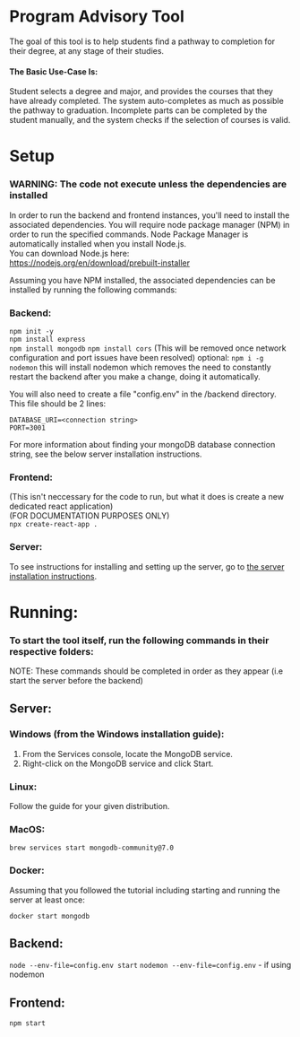 
# Program Advisory Tool
The goal of this tool is to help students find a pathway to completion for their degree, at any stage of their studies. 

#### The Basic Use-Case Is:
Student selects a degree and major, and provides the courses that they have already completed. The system auto-completes as much as possible the pathway to graduation. Incomplete parts can be completed by the student manually, and the system checks if the selection of courses is valid.

# Setup
### WARNING: The code not execute unless the dependencies are installed

In order to run the backend and frontend instances, you'll need to install the associated dependencies. You will require node package manager (NPM) in order to run the specified commands. 
Node Package Manager is automatically installed when you install Node.js.  
You can download Node.js here:  
https://nodejs.org/en/download/prebuilt-installer   

Assuming you have NPM installed, the associated dependencies can be installed by running the following commands:

### Backend:
`npm init -y`  
`npm install express`  
`npm install mongodb`
`npm install cors` (This will be removed once network configuration and port issues have been resolved) 
optional: `npm i -g nodemon` this will install nodemon which removes the need to constantly restart the backend after you make a change, doing it automatically.

You will also need to create a file "config.env" in the /backend directory. This file should be 2 lines:

```
DATABASE_URI=<connection string>
PORT=3001
```
For more information about finding your mongoDB database connection string, see the below server installation instructions.

### Frontend:
(This isn't neccessary for the code to run, but what it does is create a new dedicated react application)  
(FOR DOCUMENTATION PURPOSES ONLY)  
`npx create-react-app .`  

### Server:
To see instructions for installing and setting up the server, go to [the server installation instructions](/serverInstallation/README.MD).


# Running:
### To start the tool itself, run the following commands in their respective folders:

NOTE: These commands should be completed in order as they appear (i.e start the server before the backend)
## Server:
### Windows (from the Windows installation guide):
1. From the Services console, locate the MongoDB service.
2. Right-click on the MongoDB service and click Start.

### Linux:
Follow the guide for your given distribution.

### MacOS:
`brew services start mongodb-community@7.0`

### Docker:
Assuming that you followed the tutorial including starting and running the server at least once:

`docker start mongodb`

## Backend:
`node --env-file=config.env start`
`nodemon --env-file=config.env` - if using nodemon

## Frontend:
`npm start`
